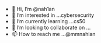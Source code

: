- 👋 Hi, I’m @nah1an
- 👀 I’m interested in ...cybersecurity
- 🌱 I’m currently learning ...cs50
- 💞️ I’m looking to collaborate on ...
- 📫 How to reach me ...@mmnahian

<!---
nah1an/nah1an is a ✨ special ✨ repository because its `README.md` (this file) appears on your GitHub profile.
You can click the Preview link to take a look at your changes.
--->
